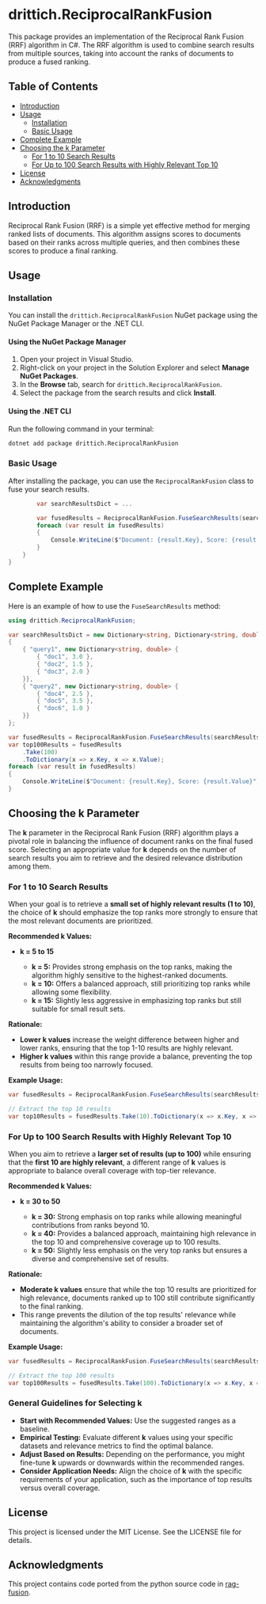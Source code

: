 # drittich.ReciprocalRankFusion

This package provides an implementation of the Reciprocal Rank Fusion (RRF) algorithm in C#. The RRF algorithm is used to combine search results from multiple sources, taking into account the ranks of documents to produce a fused ranking.

## Table of Contents

- [Introduction](#introduction)
- [Usage](#usage)
  - [Installation](#installation)
  - [Basic Usage](#basic-usage)
- [Complete Example](#complete-example)
- [Choosing the k Parameter](#choosing-the-k-parameter)
  - [For 1 to 10 Search Results](#for-1-to-10-search-results)
  - [For Up to 100 Search Results with Highly Relevant Top 10](#for-up-to-100-search-results-with-highly-relevant-top-10)
- [License](#license)
- [Acknowledgments](#acknowledgments)

## Introduction

Reciprocal Rank Fusion (RRF) is a simple yet effective method for merging ranked lists of documents. This algorithm assigns scores to documents based on their ranks across multiple queries, and then combines these scores to produce a final ranking.

## Usage

### Installation

You can install the `drittich.ReciprocalRankFusion` NuGet package using the NuGet Package Manager or the .NET CLI.

#### Using the NuGet Package Manager

1. Open your project in Visual Studio.
2. Right-click on your project in the Solution Explorer and select **Manage NuGet Packages**.
3. In the **Browse** tab, search for `drittich.ReciprocalRankFusion`.
4. Select the package from the search results and click **Install**.

#### Using the .NET CLI

Run the following command in your terminal:

```bash
dotnet add package drittich.ReciprocalRankFusion
```

### Basic Usage

After installing the package, you can use the `ReciprocalRankFusion` class to fuse your search results.

```csharp
        var searchResultsDict = ...

        var fusedResults = ReciprocalRankFusion.FuseSearchResults(searchResultsDict);
        foreach (var result in fusedResults)
        {
            Console.WriteLine($"Document: {result.Key}, Score: {result.Value}");
        }
    }
}
```

## Complete Example

Here is an example of how to use the `FuseSearchResults` method:

```csharp
using drittich.ReciprocalRankFusion;

var searchResultsDict = new Dictionary<string, Dictionary<string, double>>
{
    { "query1", new Dictionary<string, double> { 
        { "doc1", 3.0 }, 
        { "doc2", 1.5 }, 
        { "doc3", 2.0 } 
    }},
    { "query2", new Dictionary<string, double> { 
        { "doc4", 2.5 }, 
        { "doc5", 3.5 }, 
        { "doc6", 1.0 } 
    }}
};

var fusedResults = ReciprocalRankFusion.FuseSearchResults(searchResultsDict);
var top100Results = fusedResults
    .Take(100)
    .ToDictionary(x => x.Key, x => x.Value);
foreach (var result in fusedResults)
{
    Console.WriteLine($"Document: {result.Key}, Score: {result.Value}");
}
```

## Choosing the k Parameter

The **k** parameter in the Reciprocal Rank Fusion (RRF) algorithm plays a pivotal role in balancing the influence of document ranks on the final fused score. Selecting an appropriate value for **k** depends on the number of search results you aim to retrieve and the desired relevance distribution among them.

### For 1 to 10 Search Results

When your goal is to retrieve a **small set of highly relevant results (1 to 10)**, the choice of **k** should emphasize the top ranks more strongly to ensure that the most relevant documents are prioritized.

**Recommended k Values:**

- **k = 5 to 15**

  - **k = 5:** Provides strong emphasis on the top ranks, making the algorithm highly sensitive to the highest-ranked documents.
  - **k = 10:** Offers a balanced approach, still prioritizing top ranks while allowing some flexibility.
  - **k = 15:** Slightly less aggressive in emphasizing top ranks but still suitable for small result sets.

**Rationale:**

- **Lower k values** increase the weight difference between higher and lower ranks, ensuring that the top 1-10 results are highly relevant.
- **Higher k values** within this range provide a balance, preventing the top results from being too narrowly focused.

**Example Usage:**

```csharp
var fusedResults = ReciprocalRankFusion.FuseSearchResults(searchResultsDict, k: 10);

// Extract the top 10 results
var top10Results = fusedResults.Take(10).ToDictionary(x => x.Key, x => x.Value);
```

### For Up to 100 Search Results with Highly Relevant Top 10

When you aim to retrieve a **larger set of results (up to 100)** while ensuring that the **first 10 are highly relevant**, a different range of **k** values is appropriate to balance overall coverage with top-tier relevance.

**Recommended k Values:**

- **k = 30 to 50**

  - **k = 30:** Strong emphasis on top ranks while allowing meaningful contributions from ranks beyond 10.
  - **k = 40:** Provides a balanced approach, maintaining high relevance in the top 10 and comprehensive coverage up to 100 results.
  - **k = 50:** Slightly less emphasis on the very top ranks but ensures a diverse and comprehensive set of results.

**Rationale:**

- **Moderate k values** ensure that while the top 10 results are prioritized for high relevance, documents ranked up to 100 still contribute significantly to the final ranking.
- This range prevents the dilution of the top results' relevance while maintaining the algorithm's ability to consider a broader set of documents.

**Example Usage:**

```csharp
var fusedResults = ReciprocalRankFusion.FuseSearchResults(searchResultsDict, k: 40);

// Extract the top 100 results
var top100Results = fusedResults.Take(100).ToDictionary(x => x.Key, x => x.Value);
```

### General Guidelines for Selecting k

- **Start with Recommended Values:** Use the suggested ranges as a baseline.
- **Empirical Testing:** Evaluate different **k** values using your specific datasets and relevance metrics to find the optimal balance.
- **Adjust Based on Results:** Depending on the performance, you might fine-tune **k** upwards or downwards within the recommended ranges.
- **Consider Application Needs:** Align the choice of **k** with the specific requirements of your application, such as the importance of top results versus overall coverage.

## License

This project is licensed under the MIT License. See the LICENSE file for details. 

## Acknowledgments

This project contains code ported from the python source code in [rag-fusion](https://github.com/Raudaschl/rag-fusion).
